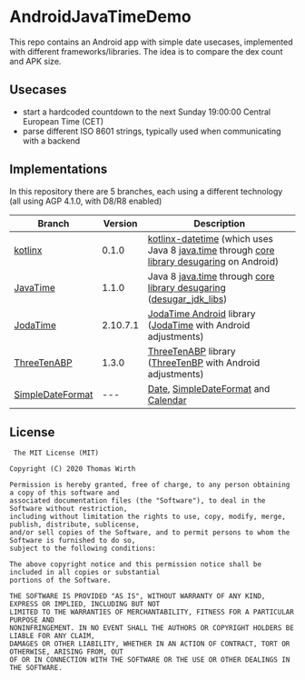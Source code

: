 # AndroidJavaTimeDemo
This repo contains an Android app with simple date usecases, implemented with different frameworks/libraries. The idea is to compare the dex count and APK size.

## Usecases
* start a hardcoded countdown to the next Sunday 19:00:00 Central European Time (CET)
* parse different ISO 8601 strings, typically used when communicating with a backend

## Implementations
In this repository there are 5 branches, each using a different technology (all using AGP 4.1.0, with D8/R8 enabled)

|     Branch    |     Version   |  Description  |
| ------------- | ------------- | ------------- |
| [kotlinx](https://github.com/G00fY2/AndroidJavaTimeDemo/tree/kotlinx) | 0.1.0 | [kotlinx-datetime](https://github.com/Kotlin/kotlinx-datetime) (which uses Java 8 [java.time](https://docs.oracle.com/javase/8/docs/api/java/time/package-summary.html) through [core library desugaring](https://developer.android.com/studio/write/java8-support-table) on Android) |
| [JavaTime](https://github.com/G00fY2/AndroidJavaTimeDemo/tree/JavaTime) | 1.1.0 | Java 8 [java.time](https://docs.oracle.com/javase/8/docs/api/java/time/package-summary.html) through [core library desugaring](https://developer.android.com/studio/write/java8-support-table) ([desugar_jdk_libs](https://github.com/google/desugar_jdk_libs)) |
| [JodaTime](https://github.com/G00fY2/AndroidJavaTimeDemo/tree/JodaTime) | 2.10.7.1 | [JodaTime Android](https://github.com/dlew/joda-time-android) library ([JodaTime](https://www.joda.org/joda-time/) with Android adjustments) |
| [ThreeTenABP](https://github.com/G00fY2/AndroidJavaTimeDemo/tree/ThreeTenABP) | 1.3.0 | [ThreeTenABP](https://github.com/JakeWharton/ThreeTenABP) library ([ThreeTenBP](https://www.threeten.org/threetenbp/) with Android adjustments) |
| [SimpleDateFormat](https://github.com/G00fY2/AndroidJavaTimeDemo/tree/SimpleDateFormat) | --- | [Date](https://developer.android.com/reference/java/util/Date), [SimpleDateFormat](https://developer.android.com/reference/java/text/SimpleDateFormat) and [Calendar](https://developer.android.com/reference/java/util/Calendar) |


## License
     The MIT License (MIT)

    Copyright (C) 2020 Thomas Wirth

    Permission is hereby granted, free of charge, to any person obtaining a copy of this software and
    associated documentation files (the "Software"), to deal in the Software without restriction,
    including without limitation the rights to use, copy, modify, merge, publish, distribute, sublicense,
    and/or sell copies of the Software, and to permit persons to whom the Software is furnished to do so,
    subject to the following conditions:

    The above copyright notice and this permission notice shall be included in all copies or substantial
    portions of the Software.

    THE SOFTWARE IS PROVIDED "AS IS", WITHOUT WARRANTY OF ANY KIND, EXPRESS OR IMPLIED, INCLUDING BUT NOT
    LIMITED TO THE WARRANTIES OF MERCHANTABILITY, FITNESS FOR A PARTICULAR PURPOSE AND
    NONINFRINGEMENT. IN NO EVENT SHALL THE AUTHORS OR COPYRIGHT HOLDERS BE LIABLE FOR ANY CLAIM,
    DAMAGES OR OTHER LIABILITY, WHETHER IN AN ACTION OF CONTRACT, TORT OR OTHERWISE, ARISING FROM, OUT
    OF OR IN CONNECTION WITH THE SOFTWARE OR THE USE OR OTHER DEALINGS IN THE SOFTWARE.

